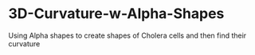 # 3D-Curvature-w-Alpha-Shapes
Using Alpha shapes to create shapes of Cholera cells and then find their curvature
